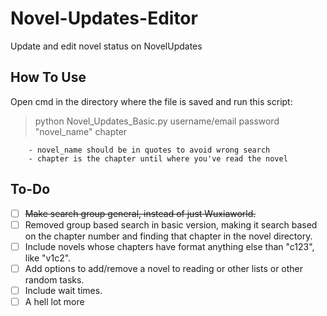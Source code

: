 # Novel-Updates-Editor

Update and edit novel status on NovelUpdates

## How To Use

Open cmd in the directory where the file is saved and run this script:
> python Novel_Updates_Basic.py username/email password "novel_name" chapter
```
    - novel_name should be in quotes to avoid wrong search
    - chapter is the chapter until where you've read the novel
```


## To-Do

- [ ] ~~Make search group general, instead of just Wuxiaworld.~~
- [ ] Removed group based search in basic version, making it search based on the chapter number and finding that chapter in the novel directory.
- [ ] Include novels whose chapters have format anything else than "c123", like "v1c2".
- [ ] Add options to add/remove a novel to reading or other lists or other random tasks.
- [ ] Include wait times.
- [ ] A hell lot more

